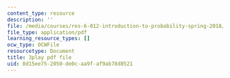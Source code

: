 ```yaml
---
content_type: resource
description: ''
file: /media/courses/res-6-012-introduction-to-probability-spring-2018/8d15ee752050de0caa9faf9ab78d8521_MvGuBQZZuLM.pdf
file_type: application/pdf
learning_resource_types: []
ocw_type: OCWFile
resourcetype: Document
title: 3play pdf file
uid: 8d15ee75-2050-de0c-aa9f-af9ab78d8521
---
```

